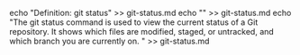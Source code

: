 echo "Definition: git status" >> git-status.md
echo "" >> git-status.md
echo "The git status command is used to view the current status of a Git repository. It shows which files are modified, staged, or untracked, and which branch you are currently on. " >> git-status.md